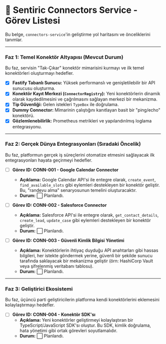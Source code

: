 # 🔌 Sentiric Connectors Service - Görev Listesi

Bu belge, `connectors-service`'in geliştirme yol haritasını ve önceliklerini tanımlar.

---

### Faz 1: Temel Konektör Altyapısı (Mevcut Durum)

Bu faz, servisin "Tak-Çıkar" konektör mimarisini kurmayı ve ilk temel konektörleri oluşturmayı hedefler.

-   [x] **Fastify Tabanlı Sunucu:** Yüksek performanslı ve genişletilebilir bir API sunucusu oluşturma.
-   [x] **Konektör Kayıt Merkezi (`ConnectorRegistry`):** Yeni konektörlerin dinamik olarak kaydedilmesini ve çağrılmasını sağlayan merkezi bir mekanizma.
-   [x] **Tip Güvenliği:** Gelen istekleri `TypeBox` ile doğrulama.
-   [x] **Dummy Connector:** Mimarinin çalıştığını kanıtlayan basit bir "ping/echo" konektörü.
-   [x] **Gözlemlenebilirlik:** Prometheus metrikleri ve yapılandırılmış loglama entegrasyonu.

---

### Faz 2: Gerçek Dünya Entegrasyonları (Sıradaki Öncelik)

Bu faz, platformun gerçek iş süreçlerini otomatize etmesini sağlayacak ilk entegrasyonları hayata geçirmeyi hedefler.

-   [ ] **Görev ID: CONN-001 - Google Calendar Connector**
    -   **Açıklama:** Google Calendar API'si ile entegre olarak, `create_event`, `find_available_slots` gibi eylemleri destekleyen bir konektör geliştir. Bu, "randevu alma" senaryosunun temelini oluşturacaktır.
    -   **Durum:** ⬜ Planlandı.

-   [ ] **Görev ID: CONN-002 - Salesforce Connector**
    -   **Açıklama:** Salesforce API'si ile entegre olarak, `get_contact_details`, `create_lead`, `update_case` gibi eylemleri destekleyen bir konektör geliştir.
    -   **Durum:** ⬜ Planlandı.

-   [ ] **Görev ID: CONN-003 - Güvenli Kimlik Bilgisi Yönetimi**
    -   **Açıklama:** Konektörlerin ihtiyaç duyduğu API anahtarları gibi hassas bilgileri, her istekte göndermek yerine, güvenli bir şekilde sunucu tarafında saklayacak bir mekanizma geliştir (örn: HashiCorp Vault veya şifrelenmiş veritabanı tablosu).
    -   **Durum:** ⬜ Planlandı.

---

### Faz 3: Geliştirici Ekosistemi

Bu faz, üçüncü parti geliştiricilerin platforma kendi konektörlerini eklemesini kolaylaştırmayı hedefler.

-   [ ] **Görev ID: CONN-004 - Konektör SDK'sı**
    -   **Açıklama:** Yeni konektörler geliştirmeyi kolaylaştıran bir TypeScript/JavaScript SDK'sı oluştur. Bu SDK, kimlik doğrulama, hata yönetimi gibi ortak görevleri soyutlamalıdır.
    -   **Durum:** ⬜ Planlandı.